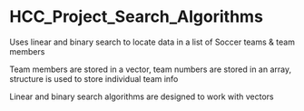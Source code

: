 # HCC_Project_Search_Algorithms
Uses linear and binary search to locate data in a list of Soccer teams &amp; team members

Team members are stored in a vector, team numbers are stored in an array, structure is used to store individual team info

Linear and binary search algorithms are designed to work with vectors
